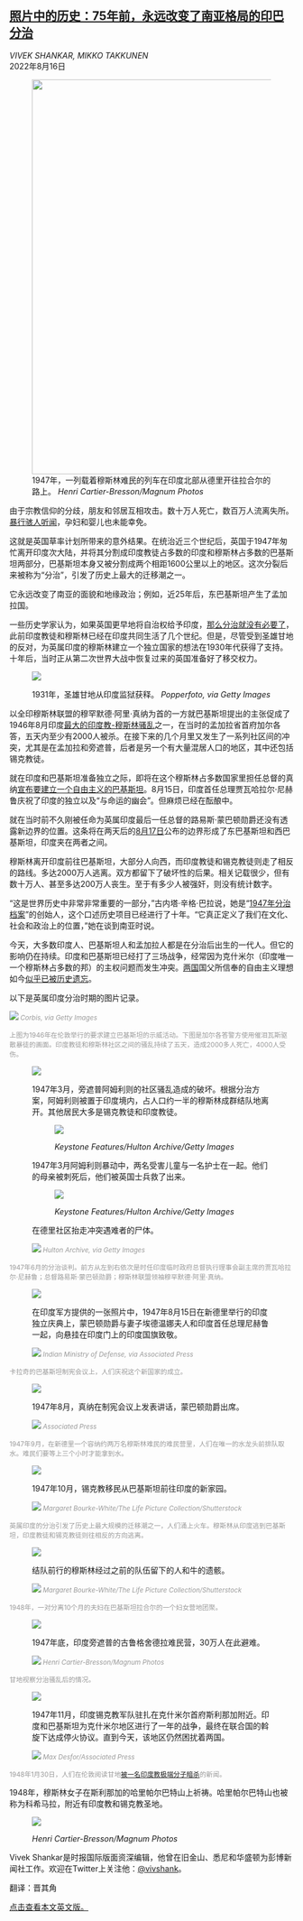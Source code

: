 <!--1660639022000-->
[照片中的历史：75年前，永远改变了南亚格局的印巴分治](https://cn.nytimes.com/world/20220816/india-partition-history-photos/)
------

<address>VIVEK SHANKAR, MIKKO TAKKUNEN</address><time pudate="2022-08-16 03:59:35" datetime="2022-08-16 03:59:35">2022年8月16日</time><figure><img src="https://images.weserv.nl/?url=static01.nyt.com/images/2022/08/09/world/00partition-photos-1/00partition-photos-1-master1050.jpg" width="1050" height="700"><figcaption>1947年，一列载着穆斯林难民的列车在印度北部从德里开往拉合尔的路上。 <cite>Henri Cartier-Bresson/Magnum Photos</cite></figcaption></figure><section><p>由于宗教信仰的分歧，朋友和邻居互相攻击。数十万人死亡，数百万人流离失所。<a href="https://www.nytimes.com/2019/02/23/world/asia/india-pakistan-partition-museum.html">暴行骇人听闻</a>，孕妇和婴儿也未能幸免。</p><p>这就是英国草率计划所带来的意外结果。在统治近三个世纪后，英国于1947年匆忙离开印度次大陆，并将其分割成印度教徒占多数的印度和穆斯林占多数的巴基斯坦两部分，巴基斯坦本身又被分割成两个相距1600公里以上的地区。这次分裂后来被称为“分治”，引发了历史上最大的迁移潮之一。</p><p>它永远改变了南亚的面貌和地缘政治；例如，近25年后，东巴基斯坦产生了孟加拉国。</p><p>一些历史学家认为，如果英国更早地将自治权给予印度，<a href="https://www.nytimes.com/2017/08/18/opinion/india-pakistan-partition-imperial-britain.html" title="Link: https://www.nytimes.com/2017/08/18/opinion/india-pakistan-partition-imperial-britain.html">那么分治就没有必要了</a>，此前印度教徒和穆斯林已经在印度共同生活了几个世纪。但是，尽管受到圣雄甘地的反对，为英属印度的穆斯林建立一个独立国家的想法在1930年代获得了支持。十年后，当时正从第二次世界大战中恢复过来的英国准备好了移交权力。</p><p><figure><img src="https://images.weserv.nl/?url=static01.nyt.com/images/2022/08/11/world/00partition-photos-gandhi0--add/merlin_211331346_95f64c47-7125-4183-83df-a0783a28543f-master1050.jpg"></p><figcaption>1931年，圣雄甘地从印度监狱获释。 <cite>Popperfoto, via Getty Images</cite></figcaption></figure><p>以全印穆斯林联盟的穆罕默德·阿里·真纳为首的一方就巴基斯坦提出的主张促成了1946年8月印度<a href="https://www.nytimes.com/1946/08/22/archives/premier-is-blamed-in-calcutta-riots-his-call-for-moslem-holiday-in.html" title="Link: https://www.nytimes.com/1946/08/22/archives/premier-is-blamed-in-calcutta-riots-his-call-for-moslem-holiday-in.html">最大的印度教-穆斯林骚乱</a>之一，在当时的孟加拉省首府加尔各答，五天内至少有2000人被杀。在接下来的几个月里又发生了一系列社区间的冲突，尤其是在孟加拉和旁遮普，后者是另一个有大量混居人口的地区，其中还包括锡克教徒。</p><p>就在印度和巴基斯坦准备独立之际，即将在这个穆斯林占多数国家里担任总督的真纳<a href="https://www.nytimes.com/2017/08/15/opinion/pakistan-jinnah-ideals-abandoned.html" title="Link: https://www.nytimes.com/2017/08/15/opinion/pakistan-jinnah-ideals-abandoned.html">宣布要建立一个自由主义的巴基斯坦</a>。8月15日，印度首任总理贾瓦哈拉尔·尼赫鲁庆祝了印度的独立以及“与命运的幽会”。但麻烦已经在酝酿中。</p><p>就在当时前不久刚被任命为英属印度最后一任总督的路易斯·蒙巴顿勋爵还没有透露新边界的位置。这条将在两天后的<a href="https://archive.nytimes.com/opinionator.blogs.nytimes.com/2012/07/03/peacocks-at-sunset/">8月17日</a>公布的边界形成了东巴基斯坦和西巴基斯坦，印度夹在两者之间。</p><p>穆斯林离开印度前往巴基斯坦，大部分人向西，而印度教徒和锡克教徒则走了相反的路线。多达2000万人逃离。双方都留下了破坏性的后果。相关记载很少，但有数十万人、甚至多达200万人丧生。至于有多少人被强奸，则没有统计数字。</p><p>“这是世界历史中非常非常重要的一部分，”古内塔·辛格·巴拉说，她是“<a rel="noopener noreferrer" target="_blank" href="https://www.1947partitionarchive.org/">1947年分治档案</a>”的创始人，这个口述历史项目已经进行了十年。“它真正定义了我们在文化、社会和政治上的位置，”她在谈到南亚时说。</p><p>今天，大多数印度人、巴基斯坦人和孟加拉人都是在分治后出生的一代人。但它的影响仍在持续。印度和巴基斯坦已经打了三场战争，经常因为克什米尔（印度唯一一个穆斯林占多数的邦）的主权问题而发生冲突。<a href="https://www.nytimes.com/2017/08/15/opinion/pakistan-jinnah-ideals-abandoned.html">两国</a>国父所信奉的自由主义理想如今<a href="https://www.nytimes.com/2019/04/11/world/asia/modi-india-elections.html">似乎已被历史遗忘</a>。</p><p>以下是英属印度分治时期的图片记录。</p><p><img src="https://images.weserv.nl/?url=static01.nyt.com/images/2022/08/09/world/00partition-photos-add22/merlin_211267692_8c51c7aa-a5fd-4444-8817-54bb4411a0a5-master1050.jpg"><small style="color: #999;"> <cite>Corbis, via Getty Images</cite></figcaption></figure></p><p>上图为1946年在伦敦举行的要求建立巴基斯坦的示威活动。下图是加尔各答警方使用催泪瓦斯驱散暴徒的画面。印度教徒和穆斯林社区之间的骚乱持续了五天，造成2000多人死亡，4000人受伤。</p><p><figure><img src="https://images.weserv.nl/?url=static01.nyt.com/images/2022/08/09/world/00partition-photos-5/merlin_211258983_741e123c-99c1-48c8-a70f-db8514ef9f91-master1050.jpg"></p><figcaption></small><p>1947年3月，旁遮普阿姆利则的社区骚乱造成的破坏。根据分治方案，阿姆利则被置于印度境内，占人口约一半的穆斯林成群结队地离开。其他居民大多是锡克教徒和印度教徒。</p><p><figure><img src="https://images.weserv.nl/?url=static01.nyt.com/images/2022/08/09/world/00partition-photos-6/merlin_211259916_5953b8bc-7d29-48d8-bac5-8e6c92b41967-master1050.jpg"></p><figcaption> <cite>Keystone Features/Hulton Archive/Getty Images</cite></figcaption></figure><p>1947年3月阿姆利则暴动中，两名受害儿童与一名护士在一起。他们的母亲被刺死后，他们被英国士兵救了出来。</p><p><figure><img src="https://images.weserv.nl/?url=static01.nyt.com/images/2022/08/09/world/00partition-photos-18/merlin_211267167_bcea6d77-72c2-4c68-a598-53ee7b718ce8-master1050.jpg"></p><figcaption> <cite>Keystone Features/Hulton Archive/Getty Images</cite></figcaption></figure><p>在德里社区抬走冲突遇难者的尸体。</p><p><img src="https://images.weserv.nl/?url=static01.nyt.com/images/2022/08/09/world/00partition-photos-8/merlin_148295580_e6a5b12e-2d3f-4a0d-9738-003231012acd-master1050.jpg"><small style="color: #999;"> <cite>Hulton Archive, via Getty Images</cite></figcaption></figure></p><p>1947年6月的分治谈判。前方从左到右依次是时任印度临时政府总督执行理事会副主席的贾瓦哈拉尔·尼赫鲁；总督路易斯·蒙巴顿勋爵；穆斯林联盟领袖穆罕默德·阿里·真纳。</p><p><figure><img src="https://images.weserv.nl/?url=static01.nyt.com/images/2022/08/10/world/00partition-photos-38/merlin_211304973_45c4da07-30cb-4925-994b-dd2f79793fdf-master1050.jpg"></p><figcaption></small><p>在印度军方提供的一张照片中，1947年8月15日在新德里举行的印度独立庆典上，蒙巴顿勋爵与妻子埃德温娜夫人和印度首任总理尼赫鲁一起，向悬挂在印度门上的印度国旗致敬。</p><p><img src="https://images.weserv.nl/?url=static01.nyt.com/images/2022/08/09/world/00partition-photos-11/merlin_19479697_ff8661e1-801a-4259-afa9-73a9b60a76d7-master1050.jpg"><small style="color: #999;"> <cite>Indian Ministry of Defense, via Associated Press</cite></figcaption></figure></p><p>卡拉奇的巴基斯坦制宪会议上，人们庆祝这个新国家的成立。</p><p><figure><img src="https://images.weserv.nl/?url=static01.nyt.com/images/2022/08/09/world/00partition-photos-13/merlin_211266138_b364db0e-ecd6-4963-8edb-4f9a4b660cbf-master1050.jpg"></p><figcaption></small><p>1947年8月，真纳在制宪会议上发表讲话，蒙巴顿勋爵出席。</p><p><img src="https://images.weserv.nl/?url=static01.nyt.com/images/2022/08/09/world/00partition-photos-15/merlin_125707415_a92983ab-6467-4430-a688-30a21bf645f6-master1050.jpg"><small style="color: #999;"> <cite>Associated Press</cite></figcaption></figure></p><p>1947年9月，在新德里一个容纳约两万名穆斯林难民的难民营里，人们在唯一的水龙头前排队取水。难民们要等上三个小时才能拿到水。</p><p><figure><img src="https://images.weserv.nl/?url=static01.nyt.com/images/2022/08/09/world/00partition-photos-19/merlin_211252386_e8e12048-1486-45fb-8edf-11af84819e0d-master1050.jpg"></p><figcaption></small><p>1947年10月，锡克教移民从巴基斯坦前往印度的新家园。</p><p><img src="https://images.weserv.nl/?url=static01.nyt.com/images/2022/08/10/world/00partition-photos-34b/00partition-photos-34b-master1050.jpg"><small style="color: #999;"> <cite>Margaret Bourke-White/The Life Picture Collection/Shutterstock</cite></figcaption></figure></p><p>英属印度的分治引发了历史上最大规模的迁移潮之一，人们涌上火车。穆斯林从印度逃到巴基斯坦，印度教徒和锡克教徒则往相反的方向逃离。</p><p><figure><img src="https://images.weserv.nl/?url=static01.nyt.com/images/2022/08/09/world/00partition-photos-9/merlin_211260714_8f954b7c-18f3-49ab-aaf0-ea2186137512-master1050.jpg"></p><figcaption></small><p>结队前行的穆斯林经过之前的队伍留下的人和牛的遗骸。</p><p><img src="https://images.weserv.nl/?url=static01.nyt.com/images/2022/08/10/world/00partition-photos-35/merlin_211302870_b071f1de-69cf-4d91-9069-953610f20d8a-master1050.jpg"><small style="color: #999;"> <cite>Margaret Bourke-White/The Life Picture Collection/Shutterstock</cite></figcaption></figure></p><p>1948年，一对分离10个月的夫妇在巴基斯坦拉合尔的一个妇女营地团聚。</p><p><figure><img src="https://images.weserv.nl/?url=static01.nyt.com/images/2022/08/09/world/00partition-photos-3/00partition-photos-3-master1050.jpg"></p><figcaption></small><p>1947年底，印度旁遮普的古鲁格舍德拉难民营，30万人在此避难。</p><p><img src="https://images.weserv.nl/?url=static01.nyt.com/images/2022/08/09/world/00partition-photos-2/00partition-photos-2-master1050.jpg"><small style="color: #999;"> <cite>Henri Cartier-Bresson/Magnum Photos</cite></figcaption></figure></p><p>甘地视察分治骚乱后的情况。</p><p><figure><img src="https://images.weserv.nl/?url=static01.nyt.com/images/2022/08/09/world/00partition-photos-27/merlin_211267059_905c4e7d-c7be-45bc-8641-60d4b5de166a-master1050.jpg"></p><figcaption></small><p>1947年11月，印度锡克教军队驻扎在克什米尔首府斯利那加附近。印度和巴基斯坦为克什米尔地区进行了一年的战争，最终在联合国的斡旋下达成停火协议。直到今天，该地区仍然困扰着两国。</p><p><img src="https://images.weserv.nl/?url=static01.nyt.com/images/2022/08/09/world/00partition-photos-16/merlin_211252392_d153d7e2-c4ae-4091-897c-d616bfdf1031-master1050.jpg"><small style="color: #999;"> <cite>Max Desfor/Associated Press</cite></figcaption></figure></p><p>1948年1月30日，人们在伦敦阅读甘地<a href="https://www.nytimes.com/1948/01/31/archives/gandhi-is-killed-by-a-hindu-india-shaken-world-mourns-15-die-in.html">被一名印度教极端分子暗杀</a>的新闻。</small></p><p>1948年，穆斯林女子在斯利那加的哈里帕尔巴特山上祈祷。哈里帕尔巴特山也被称为科希马拉，附近有印度教和锡克教圣地。</p><p><figure><img src="https://images.weserv.nl/?url=static01.nyt.com/images/2022/08/09/world/00partition-photos-14/00partition-photos-14-master1050.jpg"></p><figcaption> <cite>Henri Cartier-Bresson/Magnum Photos</cite></figcaption></figure></section><footer><p>Vivek Shankar是时报国际版面资深编辑，他曾在旧金山、悉尼和华盛顿为彭博新闻社工作。欢迎在Twitter上关注他：<a rel="nofollow" target="_blank" href="https://twitter.com/vivshank">@vivshank</a>。</p><p>翻译：晋其角</p><p><a rel="nofollow" target="_blank" href="https://www.nytimes.com/2022/08/14/world/asia/india-partition-history-photos.html">点击查看本文英文版。</a></p></footer>
